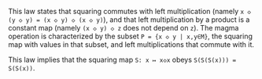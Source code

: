 This law states that squaring commutes with left multiplication (namely `x ◇ (y ◇ y) = (x ◇ y) ◇ (x ◇ y)`), and that left multiplication by a product is a constant map (namely `(x ◇ y) ◇ z` does not depend on `z`).  The magma operation is characterized by the subset `P = {x ◇ y | x,y∈M}`, the squaring map with values in that subset, and left multiplications that commute with it.

This law implies that the squaring map `S: x ↦ x◇x` obeys `S(S(S(x))) = S(S(x))`.
